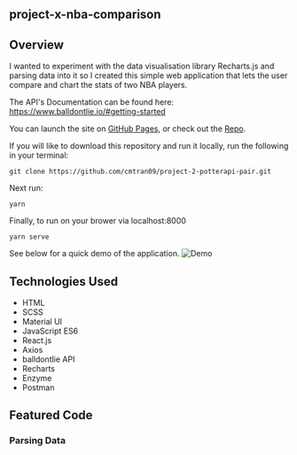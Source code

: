 ## project-x-nba-comparison

## Overview
I wanted to experiment with the data visualisation library Recharts.js and parsing data into it so I created this simple web application that lets the user compare and chart the stats of two NBA players.

The API's Documentation can be found here: https://www.balldontlie.io/#getting-started

You can launch the site on [GitHub Pages](https://cmtran09.github.io/project-x-nba-comparison/), or check out the [Repo](https://github.com/cmtran09/project-x-nba-comparison).

If you will like to download this repository and run it locally, run the following in your terminal:

```
git clone https://github.com/cmtran09/project-2-potterapi-pair.git
```

Next run:
```
yarn
```
Finally, to run on your brower via localhost:8000
```
yarn serve
```

See below for a quick demo of the application.
![Demo](https://i.imgur.com/z5HWXzE.gif)

## Technologies Used
* HTML
* SCSS
* Material UI
* JavaScript ES6
* React.js
* Axios
* balldontlie API 
* Recharts
* Enzyme
* Postman

## Featured Code
### Parsing Data 





